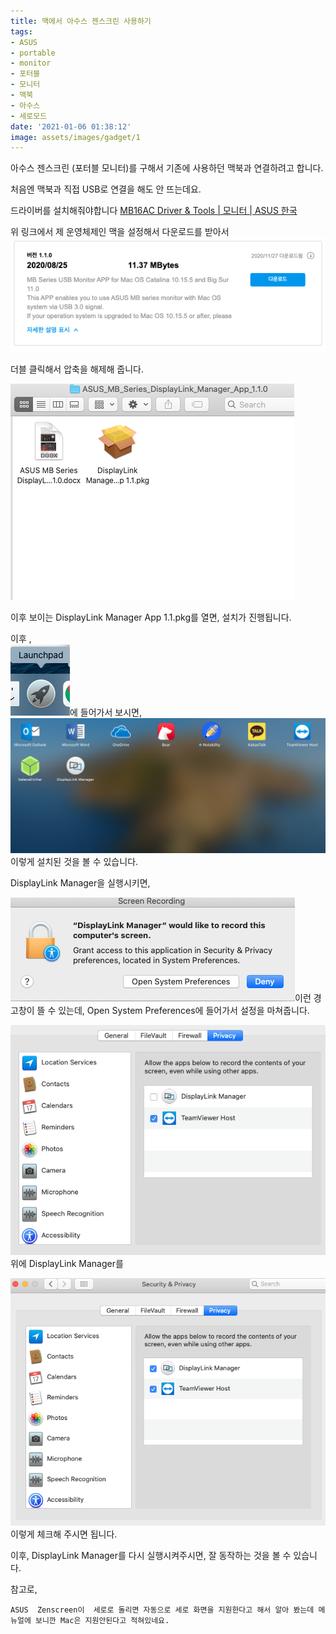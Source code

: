 ```yaml
---
title: 맥에서 아수스 젠스크린 사용하기
tags:
- ASUS
- portable
- monitor
- 포터블
- 모니터
- 맥북
- 아수스
- 세로모드
date: '2021-01-06 01:38:12'
image: assets/images/gadget/1
---
```


아수스 젠스크린 (포터블 모니터)를 구해서 기존에 사용하던 맥북과 연결하려고 합니다.

처음엔 맥북과 직접 USB로 연결을 해도 안 뜨는데요.

드라이버를 설치해줘야합니다
[MB16AC  Driver & Tools | 모니터 | ASUS 한국](https://www.asus.com/kr/Monitors/MB16AC/HelpDesk_Download/)

위 링크에서  제 운영체제인 맥을 설정해서 다운로드를 받아서 
![1](/assets/images/gadget/1)

더블 클릭해서 압축을 해제해 줍니다. 

![2](/assets/images/gadget/2)

이후 보이는 DisplayLink Manager App 1.1.pkg를 열면, 설치가 진행됩니다.



이후 ,  
![3](/assets/images/gadget/3)에 들어가서 보시면, 
![4](/assets/images/gadget/4)
이렇게 설치된 것을 볼 수 있습니다.

DisplayLink Manager을 실행시키면,  

![5](/assets/images/gadget/5)이런 경고창이 뜰 수 있는데, Open System Preferences에 들어가서 설정을 마쳐줍니다.

![6](/assets/images/gadget/6)
위에 DisplayLink Manager를 

![7](/assets/images/gadget/7)이렇게 체크해 주시면 됩니다.

이후,  DisplayLink Manager를 다시 실행시켜주시면, 잘 동작하는 것을 볼 수 있습니다.

참고로, 
```
ASUS  Zenscreen이  세로로 돌리면 자동으로 세로 화면을 지원한다고 해서 알아 봤는데 메뉴얼에 보니깐 Mac은 지원안된다고 적혀있네요.
```
